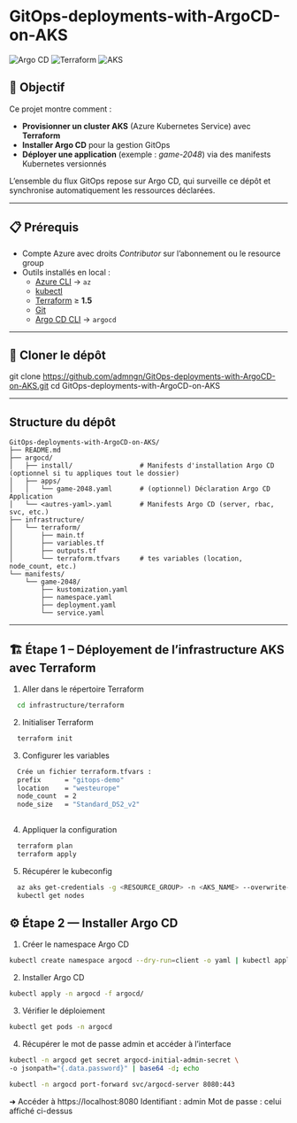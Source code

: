 # GitOps-deployments-with-ArgoCD-on-AKS

![Argo CD](https://img.shields.io/badge/GitOps-Argo%20CD-blue?logo=argo)
![Terraform](https://img.shields.io/badge/IaC-Terraform-purple?logo=terraform)
![AKS](https://img.shields.io/badge/Cloud-Azure%20Kubernetes%20Service-0078D4?logo=microsoft-azure)

## 🚀 Objectif

Ce projet montre comment :
- **Provisionner un cluster AKS** (Azure Kubernetes Service) avec **Terraform**  
- **Installer Argo CD** pour la gestion GitOps  
- **Déployer une application** (exemple : *game-2048*) via des manifests Kubernetes versionnés  

L’ensemble du flux GitOps repose sur Argo CD, qui surveille ce dépôt et synchronise automatiquement les ressources déclarées.

---

## 📋 Prérequis

- Compte Azure avec droits *Contributor* sur l’abonnement ou le resource group
- Outils installés en local :
  - [Azure CLI](https://learn.microsoft.com/cli/azure) → `az`
  - [kubectl](https://kubernetes.io/docs/tasks/tools/)
  - [Terraform](https://developer.hashicorp.com/terraform/downloads) ≥ **1.5**
  - [Git](https://git-scm.com/)
  - [Argo CD CLI](https://argo-cd.readthedocs.io/en/stable/cli_installation/) → `argocd`

---
  
## 🧰 Cloner le dépôt

git clone https://github.com/admngn/GitOps-deployments-with-ArgoCD-on-AKS.git
cd GitOps-deployments-with-ArgoCD-on-AKS

---

## Structure du dépôt
```text
GitOps-deployments-with-ArgoCD-on-AKS/
├── README.md
├── argocd/
│   ├── install/                 # Manifests d'installation Argo CD (optionnel si tu appliques tout le dossier)
│   ├── apps/
│   │   └── game-2048.yaml       # (optionnel) Déclaration Argo CD Application
│   └── <autres-yaml>.yaml       # Manifests Argo CD (server, rbac, svc, etc.)
├── infrastructure/
│   └── terraform/
│       ├── main.tf
│       ├── variables.tf
│       ├── outputs.tf
│       └── terraform.tfvars     # tes variables (location, node_count, etc.)
└── manifests/
    └── game-2048/
        ├── kustomization.yaml
        ├── namespace.yaml
        ├── deployment.yaml
        └── service.yaml
```
---

## 🏗️ Étape 1 – Déployement de l’infrastructure AKS avec Terraform

1. Aller dans le répertoire Terraform
```bash
  cd infrastructure/terraform
```
2. Initialiser Terraform
```bash
  terraform init
```
  
3. Configurer les variables
```bash
  Crée un fichier terraform.tfvars :
  prefix      = "gitops-demo"
  location    = "westeurope"
  node_count  = 2
  node_size   = "Standard_DS2_v2"
  
```
4. Appliquer la configuration
```bash
  terraform plan
  terraform apply
```

5. Récupérer le kubeconfig
```bash
  az aks get-credentials -g <RESOURCE_GROUP> -n <AKS_NAME> --overwrite-existing
  kubectl get nodes
```

## ⚙️ Étape 2 — Installer Argo CD

1. Créer le namespace Argo CD
  ```bash
  kubectl create namespace argocd --dry-run=client -o yaml | kubectl apply -f -
  ```
2. Installer Argo CD
  ```bash
  kubectl apply -n argocd -f argocd/
  ```
3. Vérifier le déploiement
  ```bash
  kubectl get pods -n argocd
  ```
4. Récupérer le mot de passe admin et accéder à l’interface
  ```bash
  kubectl -n argocd get secret argocd-initial-admin-secret \
  -o jsonpath="{.data.password}" | base64 -d; echo
  
  kubectl -n argocd port-forward svc/argocd-server 8080:443
  ```
  
➜ Accéder à https://localhost:8080
Identifiant : admin
Mot de passe : celui affiché ci-dessus
